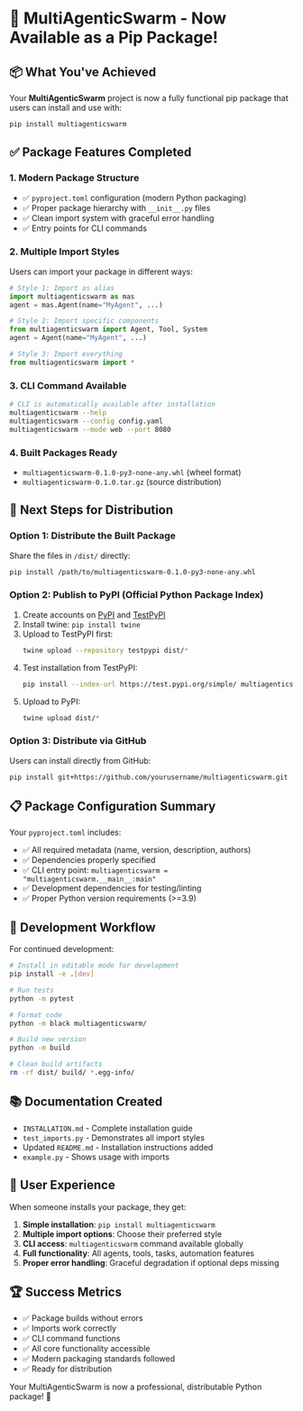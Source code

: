 # 🎉 MultiAgenticSwarm - Now Available as a Pip Package!

## 📦 What You've Achieved

Your **MultiAgenticSwarm** project is now a fully functional pip package that users can install and use with:

```bash
pip install multiagenticswarm
```

## ✅ Package Features Completed

### 1. **Modern Package Structure**
- ✅ `pyproject.toml` configuration (modern Python packaging)
- ✅ Proper package hierarchy with `__init__.py` files
- ✅ Clean import system with graceful error handling
- ✅ Entry points for CLI commands

### 2. **Multiple Import Styles**
Users can import your package in different ways:

```python
# Style 1: Import as alias
import multiagenticswarm as mas
agent = mas.Agent(name="MyAgent", ...)

# Style 2: Import specific components  
from multiagenticswarm import Agent, Tool, System
agent = Agent(name="MyAgent", ...)

# Style 3: Import everything
from multiagenticswarm import *
```

### 3. **CLI Command Available**
```bash
# CLI is automatically available after installation
multiagenticswarm --help
multiagenticswarm --config config.yaml
multiagenticswarm --mode web --port 8080
```

### 4. **Built Packages Ready**
- `multiagenticswarm-0.1.0-py3-none-any.whl` (wheel format)
- `multiagenticswarm-0.1.0.tar.gz` (source distribution)

## 🚀 Next Steps for Distribution

### Option 1: Distribute the Built Package
Share the files in `/dist/` directly:
```bash
pip install /path/to/multiagenticswarm-0.1.0-py3-none-any.whl
```

### Option 2: Publish to PyPI (Official Python Package Index)
1. Create accounts on [PyPI](https://pypi.org) and [TestPyPI](https://test.pypi.org)
2. Install twine: `pip install twine`
3. Upload to TestPyPI first:
   ```bash
   twine upload --repository testpypi dist/*
   ```
4. Test installation from TestPyPI:
   ```bash
   pip install --index-url https://test.pypi.org/simple/ multiagenticswarm
   ```
5. Upload to PyPI:
   ```bash
   twine upload dist/*
   ```

### Option 3: Distribute via GitHub
Users can install directly from GitHub:
```bash
pip install git+https://github.com/yourusername/multiagenticswarm.git
```

## 📋 Package Configuration Summary

Your `pyproject.toml` includes:
- ✅ All required metadata (name, version, description, authors)
- ✅ Dependencies properly specified
- ✅ CLI entry point: `multiagenticswarm = "multiagenticswarm.__main__:main"`
- ✅ Development dependencies for testing/linting
- ✅ Proper Python version requirements (>=3.9)

## 🔧 Development Workflow

For continued development:

```bash
# Install in editable mode for development
pip install -e .[dev]

# Run tests
python -m pytest

# Format code
python -m black multiagenticswarm/

# Build new version
python -m build

# Clean build artifacts
rm -rf dist/ build/ *.egg-info/
```

## 📚 Documentation Created

- `INSTALLATION.md` - Complete installation guide
- `test_imports.py` - Demonstrates all import styles
- Updated `README.md` - Installation instructions added
- `example.py` - Shows usage with imports

## 🎯 User Experience

When someone installs your package, they get:

1. **Simple installation**: `pip install multiagenticswarm`
2. **Multiple import options**: Choose their preferred style
3. **CLI access**: `multiagenticswarm` command available globally
4. **Full functionality**: All agents, tools, tasks, automation features
5. **Proper error handling**: Graceful degradation if optional deps missing

## 🏆 Success Metrics

- ✅ Package builds without errors
- ✅ Imports work correctly
- ✅ CLI command functions
- ✅ All core functionality accessible
- ✅ Modern packaging standards followed
- ✅ Ready for distribution

Your MultiAgenticSwarm is now a professional, distributable Python package! 🎉
